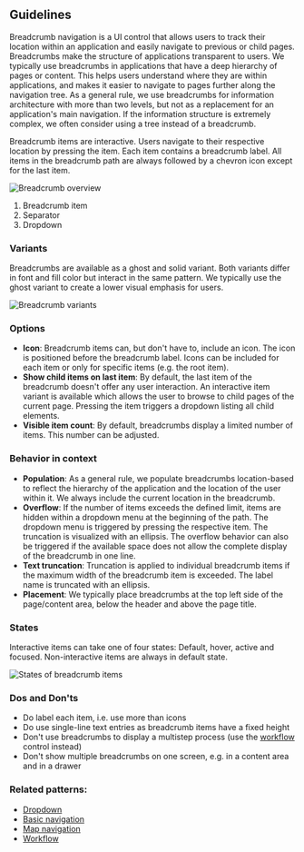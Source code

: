 ## Guidelines

Breadcrumb navigation is a UI control that allows users to track their location within an application and easily navigate to previous or child pages.
Breadcrumbs make the structure of applications transparent to users. We typically use breadcrumbs in applications that have a deep hierarchy of pages or content. This helps users understand where they are within applications, and makes it easier to navigate to pages further along the navigation tree. As a general rule, we use breadcrumbs for information architecture with more than two levels, but not as a replacement for an application's main navigation. If the information structure is extremely complex, we often consider using a tree instead of a breadcrumb.

Breadcrumb items are interactive. Users navigate to their respective location by pressing the item. Each item contains a breadcrumb label. All items in the breadcrumb path are always followed by a chevron icon except for the last item.

![Breadcrumb overview](https://www.figma.com/design/wEptRgAezDU1z80Cn3eZ0o/iX-Pattern-Illustrations?type=design&node-id=20-8463&mode=design&t=JS1Aklcq48swr0Im-1)

1. Breadcrumb item
2. Separator
3. Dropdown

### Variants

Breadcrumbs are available as a ghost and solid variant. Both variants differ in font and fill color but interact in the same pattern. We typically use the ghost variant to create a lower visual emphasis for users.

![Breadcrumb variants](https://www.figma.com/design/wEptRgAezDU1z80Cn3eZ0o/iX-Pattern-Illustrations?type=design&node-id=20-352&mode=design&t=JS1Aklcq48swr0Im-1)

### Options

- **Icon**: Breadcrumb items can, but don't have to, include an icon. The icon is positioned before the breadcrumb label. Icons can be included for each item or only for specific items (e.g. the root item).
- **Show child items on last item**: By default, the last item of the breadcrumb doesn't offer any user interaction. An interactive item variant is available which allows the user to browse to child pages of the current page. Pressing the item triggers a dropdown listing all child elements.
- **Visible item count**: By default, breadcrumbs display a limited number of items. This number can be adjusted.

### Behavior in context

- **Population**: As a general rule, we populate breadcrumbs location-based to reflect the hierarchy of the application and the location of the user within it. We always include the current location in the breadcrumb.
- **Overflow**: If the number of items exceeds the defined limit, items are hidden within a dropdown menu at the beginning of the path. The dropdown menu is triggered by pressing the respective item. The truncation is visualized with an ellipsis. The overflow behavior can also be triggered if the available space does not allow the complete display of the breadcrumb in one line.
- **Text truncation**: Truncation is applied to individual breadcrumb items if the maximum width of the breadcrumb item is exceeded. The label name is truncated with an ellipsis.
- **Placement**: We typically place breadcrumbs at the top left side of the page/content area, below the header and above the page title.

### States

Interactive items can take one of four states: Default, hover, active and focused. Non-interactive items are always in default state.

![States of breadcrumb items](https://www.figma.com/design/wEptRgAezDU1z80Cn3eZ0o/iX-Pattern-Illustrations?type=design&node-id=120-7463&mode=design&t=JS1Aklcq48swr0Im-1)

### Dos and Don'ts

- Do label each item, i.e. use more than icons
- Do use single-line text entries as breadcrumb items have a fixed height
- Don't use breadcrumbs to display a multistep process (use the [workflow](workflow.md) control instead)
- Don't show multiple breadcrumbs on one screen, e.g. in a content area and in a drawer

### Related patterns:

- [Dropdown](dropdown.md)
- [Basic navigation](../legacy/basic-navigation.md)
- [Map navigation](../legacy/map-navigation.md)
- [Workflow](workflow.md)
